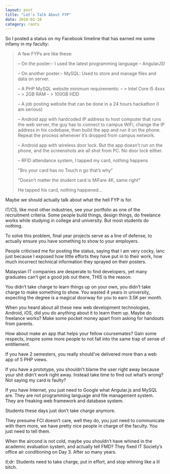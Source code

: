 ```yaml
---
layout: post
title: "Let's Talk About FYP"
date: 2016-02-16
category: rants
---
```


So I posted a status on my Facebook timeline that has earned me some infamy in my faculty:

> A few FYPs are like these:
>
> – On the poster:- I used the latest programming language – AngularJS!
>
> – On another poster:- MySQL: Used to store and manage files and data on server.
>
> – A PHP MySQL website minimum requirements:
> – > Intel Core i5 4xxx
> – > 2GB RAM
> – > 100GB HDD
>
> – A job posting website that can be done in a 24 hours hackathon (I am serious)
>
> – Android app with hardcoded IP address to host computer that runs the web server, the guy has to connect to campus WiFi, change the IP address in his codebase, then build the app and run it on the phone. Repeat the process whenever it’s dropped from campus network.
>
> – Android app with wireless door lock. But the app doesn’t run on the phone, and the screenshots are all shot from PC. No door lock either.
>
> – RFID attendance system, I tapped my card, nothing happens
>
> "Bro your card has no Touch n go that’s why"
>
> "Doesn’t matter the student card is MiFare 4K, same right"
>
> He tapped his card, nothing happened…

Maybe we should actually talk about what the hell FYP is for.

IT/CS, like most other industries, see your portfolio as one of the recruitment criteria. Some people build things, design things, do freelance works while studying in college and university. But most students do nothing.

To solve this problem, final year projects serve as a line of defense, to actually ensure you have something to show to your employers.

People criticised me for posting the status, saying that I am very cocky, lanc just because I exposed how little efforts they have put in to their work, how much incorrect technical information they sprayed on their posters.

Malaysian IT companies are desperate to find developers, yet many graduates can’t get a good job out there, THIS is the reason.

You didn’t take charge to learn things up on your own, you didn’t take charge to make something to show. You wasted 4 years in university, expecting the degree is a magical doorway for you to earn 3.5K per month.

When you heard about all these new web development technologies, Android, iOS, did you do anything about it to learn them up. Maybe do freelance works? Make some pocket money apart from asking for handouts from parents.

How about make an app that helps your fellow coursemates? Gain some respects, inspire some more people to not fall into the same trap of sense of entitlement.

If you have 2 semesters, you really should’ve delivered more than a web app of 5 PHP views.

If you have a prototype, you shouldn’t blame the user right away because your shit didn’t work right away. Instead take time to find out what’s wrong? Not saying my card is faulty?

If you have Internet, you just need to Google what Angular.js and MySQL are. They are not programming language and file management system. They are freaking web framework and database system.

Students these days just don’t take charge anymore.

They presume FCI doesn’t care, well they do, you just need to communicate with them more, we have pretty nice people in charge of the faculty. You just need to tell them.

When the aircond is not cold, maybe you shouldn’t have whined in the academic evaluation system, and actually tell FMD? They fixed IT Society’s office air conditioning on Day 3. After so many years.

_tl;dr:_ Students need to take charge, put in effort, and stop whining like a lil bitch.

